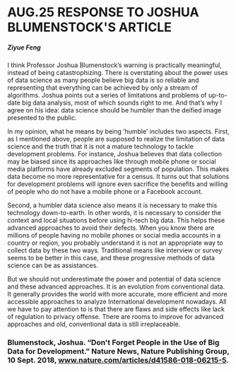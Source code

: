 # AUG.25 RESPONSE TO JOSHUA BLUMENSTOCK'S ARTICLE

##### Ziyue Feng 

I think Professor Joshua Blumenstock’s warning is practically meaningful, instead of being catastrophizing. There is overstating about the power uses of data science as many people believe big data is so reliable and representing that everything can be achieved by only a stream of algorithms. Joshua points out a series of limitations and problems of up-to-date  big data analysis, most of which sounds right to me. And that’s why I agree on his idea: data science should be humbler than the deified image presented to the public.

In my opinion, what he means by being ‘humble’ includes two aspects. First, as I mentioned above, people are supposed to realize the limitation of data science and the truth that it is not a mature technology to tackle development problems. For instance, Joshua believes that data collection may be biased since its approaches like through mobile phone or social media platforms have already excluded segments of population. This makes data become no more representative for a census. It turns out that solutions for development problems will ignore even sacrifice the benefits and willing of people who do not have a mobile phone or a Facebook account.

Second, a humbler data science also means it is necessary to make this technology down-to-earth. In other words, it is necessary to consider the context and local situations before using hi-tech big data. This helps these advanced approaches to avoid their defects. When you know there are millions of people having no mobile phones or social media accounts in a country or region, you probably understand it is not an appropriate way to collect data by these two ways. Traditional means like interview or survey seems to be better in this case, and these progressive methods of data science can be as assistances.

But we should not underestimate the power and potential of data science and these advanced approaches. It is an evolution from conventional data. It generally provides the world with more accurate, more efficient and more accessible approaches to analyze International development nowadays. All we have to pay attention to is that there are flaws and side effects like lack of regulation to privacy offense. There are rooms to improve for advanced approaches and old, conventional data is still irreplaceable.

### Blumenstock, Joshua. “Don't Forget People in the Use of Big Data for Development.” Nature News, Nature Publishing Group, 10 Sept. 2018, www.nature.com/articles/d41586-018-06215-5.
